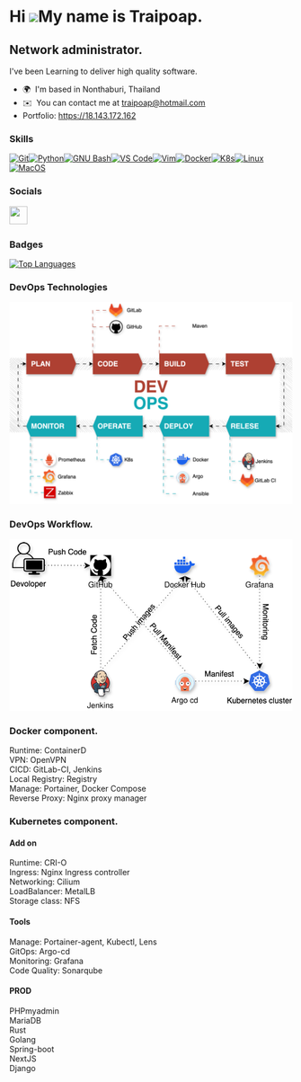 Hi ![](https://user-images.githubusercontent.com/18350557/176309783-0785949b-9127-417c-8b55-ab5a4333674e.gif)My name is Traipoap.
================================================================================================================================

Network administrator.
---------------------

I've been Learning to deliver high quality software.

* 🌍  I'm based in Nonthaburi, Thailand
* ✉️  You can contact me at [traipoap@hotmail.com](mailto:traipoap@hotmail.com)
* Portfolio: https://18.143.172.162

### Skills


<p align="left">
<a href="https://git-scm.com/" target="_blank" rel="noreferrer"><img src="https://raw.githubusercontent.com/danielcranney/readme-generator/main/public/icons/skills/git-colored.svg" width="36" height="36" alt="Git" /></a><a href="https://www.python.org/" target="_blank" rel="noreferrer"><img src="https://raw.githubusercontent.com/danielcranney/readme-generator/main/public/icons/skills/python-colored.svg" width="36" height="36" alt="Python" /></a><a href="https://www.gnu.org/software/bash/" target="_blank" rel="noreferrer"><img src="https://raw.githubusercontent.com/danielcranney/readme-generator/main/public/icons/skills/gnubash.svg" width="36" height="36" alt="GNU Bash" /></a><a href="https://code.visualstudio.com/" target="_blank" rel="noreferrer"><img src="https://raw.githubusercontent.com/danielcranney/readme-generator/main/public/icons/skills/visualstudiocode.svg" width="36" height="36" alt="VS Code" /></a><a href="https://www.vim.org/" target="_blank" rel="noreferrer"><img src="https://raw.githubusercontent.com/danielcranney/readme-generator/main/public/icons/skills/vim.svg" width="36" height="36" alt="Vim" /></a><a href="https://www.docker.com/" target="_blank" rel="noreferrer"><img src="https://raw.githubusercontent.com/danielcranney/readme-generator/main/public/icons/skills/docker-colored.svg" width="36" height="36" alt="Docker" /><a href="https://kubernetes.io" target="_blank" rel="noreferrer"><img src="https://kubernetes.io/icons/favicon-32.png" width="36" height="36" alt="K8s" /></a></a><a href="https://www.linux.org" target="_blank" rel="noreferrer"><img src="https://raw.githubusercontent.com/danielcranney/readme-generator/main/public/icons/skills/linux-colored.svg" width="36" height="36" alt="Linux" /></a><a href="https://apple.com" target="_blank" rel="noreferrer"><img src="https://raw.githubusercontent.com/danielcranney/readme-generator/main/public/icons/skills/macos-colored-dark.svg" width="36" height="36" alt="MacOS" /></a>
</p>


### Socials

<p align="left"> <a href="https://www.github.com/traipoap" target="_blank" rel="noreferrer"> <picture> <source media="(prefers-color-scheme: dark)" srcset="https://raw.githubusercontent.com/danielcranney/readme-generator/main/public/icons/socials/github-dark.svg" /> <source media="(prefers-color-scheme: light)" srcset="https://raw.githubusercontent.com/danielcranney/readme-generator/main/public/icons/socials/github.svg" /> <img src="https://raw.githubusercontent.com/danielcranney/readme-generator/main/public/icons/socials/github.svg" width="32" height="32" /> </picture> </a></p>

### Badges

<a href="https://github.com/traipoap" align="left"><img src="https://github-readme-stats.vercel.app/api/top-langs/?username=traipoap&langs_count=10&title_color=0891b2&text_color=ffffff&icon_color=0891b2&bg_color=1c1917&hide_border=true&locale=en&custom_title=Top%20%Languages" alt="Top Languages" /></a>

### DevOps Technologies

<img src="devops.svg"/>

### DevOps Workflow.

<img src="workflow.svg"/>

### Docker component.
Runtime: ContainerD  
VPN: OpenVPN  
CICD: GitLab-CI, Jenkins  
Local Registry: Registry  
Manage:  Portainer, Docker Compose  
Reverse Proxy: Nginx proxy manager  

### Kubernetes component.
#### Add on
Runtime: CRI-O  
Ingress: Nginx Ingress controller  
Networking: Cilium  
LoadBalancer: MetalLB  
Storage class: NFS  
#### Tools
Manage: Portainer-agent, Kubectl, Lens  
GitOps: Argo-cd  
Monitoring: Grafana  
Code Quality: Sonarqube  
#### PROD
PHPmyadmin  
MariaDB  
Rust  
Golang  
Spring-boot  
NextJS  
Django  
